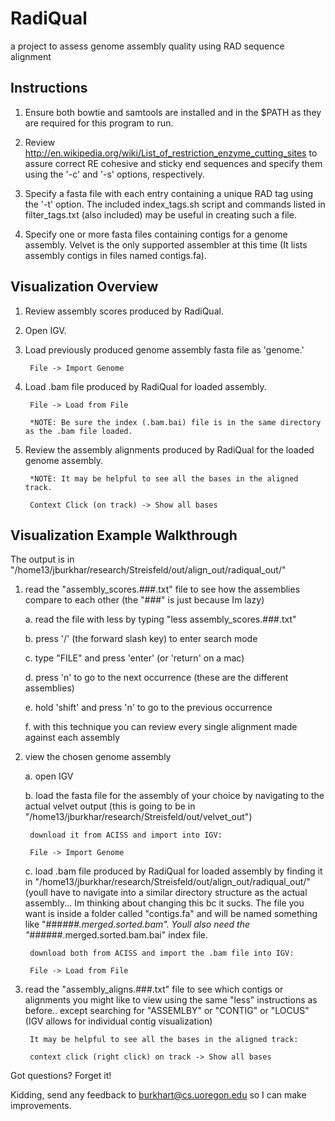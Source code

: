 RadiQual
========

a project to assess genome assembly quality using RAD sequence alignment

Instructions
------------

1. Ensure both bowtie and samtools are installed and in the $PATH as they are required for this program to run.

2. Review http://en.wikipedia.org/wiki/List_of_restriction_enzyme_cutting_sites to assure correct RE cohesive and sticky end sequences and specify them using the '-c' and '-s' options, respectively.

3. Specify a fasta file with each entry containing a unique RAD tag using the '-t' option. The included index_tags.sh script and commands listed in filter_tags.txt (also included) may be useful in creating such a file.

4. Specify one or more fasta files containing contigs for a genome assembly. Velvet is the only supported assembler at this time (It lists assembly contigs in files named contigs.fa).

Visualization Overview
----------------------

1. Review assembly scores produced by RadiQual.

2. Open IGV.

3. Load previously produced genome assembly fasta file as 'genome.'

        File -> Import Genome

4. Load .bam file produced by RadiQual for loaded assembly.

        File -> Load from File

        *NOTE: Be sure the index (.bam.bai) file is in the same directory as the .bam file loaded.

5. Review the assembly alignments produced by RadiQual for the loaded genome assembly.

        *NOTE: It may be helpful to see all the bases in the aligned track.

        Context Click (on track) -> Show all bases

Visualization Example Walkthrough
---------------------------------

The output is in "/home13/jburkhar/research/Streisfeld/out/align_out/radiqual_out/"

1. read the "assembly_scores.###.txt" file to see how the assemblies compare to each other (the "###" is just because Im lazy)

    a. read the file with less by typing "less assembly_scores.###.txt"
    
    b. press '/' (the forward slash key) to enter search mode
    
    c. type "FILE" and press 'enter' (or 'return' on a mac)
    
    d. press 'n' to go to the next occurrence (these are the different assemblies)
    
    e. hold 'shift' and press 'n' to go to the previous occurrence
    
    f. with this technique you can review every single alignment made against each assembly

2. view the chosen genome assembly

    a. open IGV
    
    b. load the fasta file for the assembly of your choice by navigating to the actual velvet output (this is going to be in "/home13/jburkhar/research/Streisfeld/out/velvet_out")
    
        download it from ACISS and import into IGV:

        File -> Import Genome

    c. load .bam file produced by RadiQual for loaded assembly by finding it in "/home13/jburkhar/research/Streisfeld/out/align_out/radiqual_out/" (youll have to navigate into a similar directory structure as the actual assembly... Im thinking about changing this bc it sucks. The file you want is inside a folder called "contigs.fa" and will be named something like "###_###.merged.sorted.bam". Youll also need the "###_###.merged.sorted.bam.bai" index file.

        download both from ACISS and import the .bam file into IGV: 

        File -> Load from File

3. read the "assembly_aligns.###.txt" file to see which contigs or alignments you might like to view using the same "less" instructions as before.. except searching for "ASSEMLBY" or "CONTIG" or "LOCUS" (IGV allows for individual contig visualization)

        It may be helpful to see all the bases in the aligned track:
    
        context click (right click) on track -> Show all bases

Got questions? Forget it!
    
Kidding, send any feedback to burkhart@cs.uoregon.edu so I can make improvements.
